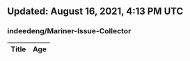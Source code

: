 ## Updated: August 16, 2021, 4:13 PM UTC


### indeedeng/Mariner-Issue-Collector
|**Title**|**Age**|
|:----|:----|